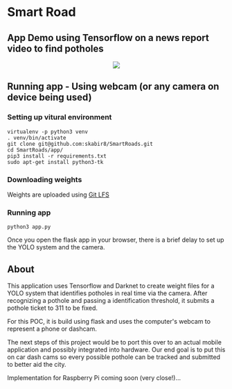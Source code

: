 # Smart Road

## App Demo using Tensorflow on a news report video to find potholes

<p align="center"> <img src="demo.gif"/> </p>

## Running app - Using webcam (or any camera on device being used)

### Setting up vitural environment
```
virtualenv -p python3 venv
. venv/bin/activate
git clone git@github.com:skabir8/SmartRoads.git
cd SmartRoads/app/
pip3 install -r requirements.txt 
sudo apt-get install python3-tk
```

### Downloading weights
Weights are uploaded using [Git LFS](https://git-lfs.github.com/)

### Running app 
```
python3 app.py
```

Once you open the flask app in your browser, there is a brief delay to set up the YOLO system and the camera.

## About
This application uses Tensorflow and Darknet to create weight files for a YOLO system that identifies potholes in real time via the camera. After recognizing a pothole and passing a identification threshold, it submits a pothole ticket to 311 to be fixed.

For this POC, it is build using flask and uses the computer's webcam to represent a phone or dashcam. 

The next steps of this project would be to port this over to an actual mobile application and possibly integrated into hardware. Our end goal is to put this on car dash cams so every possible pothole can be tracked and submitted to better aid the city.

Implementation for Raspberry Pi coming soon (very close!)...

